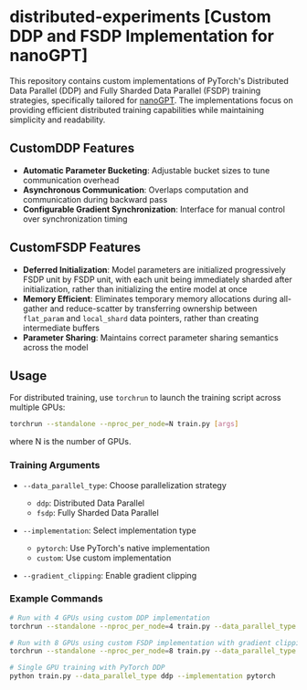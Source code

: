 # distributed-experiments [Custom DDP and FSDP Implementation for nanoGPT]

This repository contains custom implementations of PyTorch's Distributed Data Parallel (DDP) and Fully Sharded Data Parallel (FSDP) training strategies, specifically tailored for [nanoGPT](https://github.com/karpathy/nanoGPT). The implementations focus on providing efficient distributed training capabilities while maintaining simplicity and readability.

## CustomDDP Features

- **Automatic Parameter Bucketing**: Adjustable bucket sizes to tune communication overhead
- **Asynchronous Communication**: Overlaps computation and communication during backward pass
- **Configurable Gradient Synchronization**: Interface for manual control over synchronization timing

## CustomFSDP Features

- **Deferred Initialization**: Model parameters are initialized progressively FSDP unit by FSDP unit, with each unit being immediately sharded after initialization, rather than initializing the entire model at once
- **Memory Efficient**: Eliminates temporary memory allocations during all-gather and reduce-scatter by transferring ownership between `flat_param` and `local_shard` data pointers, rather than creating intermediate buffers
- **Parameter Sharing**: Maintains correct parameter sharing semantics across the model

## Usage

For distributed training, use `torchrun` to launch the training script across multiple GPUs:

```bash
torchrun --standalone --nproc_per_node=N train.py [args]
```

where N is the number of GPUs.

### Training Arguments

- `--data_parallel_type`: Choose parallelization strategy
  - `ddp`: Distributed Data Parallel
  - `fsdp`: Fully Sharded Data Parallel

- `--implementation`: Select implementation type
  - `pytorch`: Use PyTorch's native implementation
  - `custom`: Use custom implementation

- `--gradient_clipping`: Enable gradient clipping

### Example Commands

```bash
# Run with 4 GPUs using custom DDP implementation
torchrun --standalone --nproc_per_node=4 train.py --data_parallel_type ddp --implementation custom

# Run with 8 GPUs using custom FSDP implementation with gradient clipping
torchrun --standalone --nproc_per_node=8 train.py --data_parallel_type fsdp --implementation custom --gradient_clipping

# Single GPU training with PyTorch DDP
python train.py --data_parallel_type ddp --implementation pytorch
```